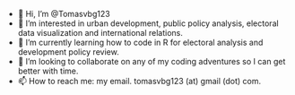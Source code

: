 - 👋 Hi, I’m @Tomasvbg123 
- 👀 I’m interested in urban development, public policy analysis, electoral data visualization and international relations. 
- 🌱 I’m currently learning how to code in R for electoral analysis and development policy review. 
- 💞️ I’m looking to collaborate on any of my coding adventures so I can get better with time. 
- 📫 How to reach me: my email. tomasvbg123 (at) gmail (dot) com.

<!---
Tomasvbg123/Tomasvbg123 is a ✨ special ✨ repository because its `README.md` (this file) appears on your GitHub profile.
You can click the Preview link to take a look at your changes.
--->
